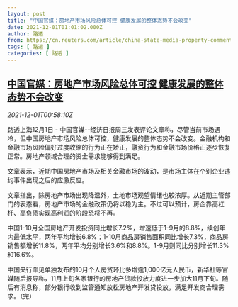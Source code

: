 ```yaml
---
layout: post
title: "中国官媒：房地产市场风险总体可控 健康发展的整体态势不会改变"
date: 2021-12-01T01:01:02.000Z
author: 路透
from: https://cn.reuters.com/article/china-state-media-property-comments-1201-idCNKBS2IG2PD
tags: [ 路透 ]
categories: [ 路透 ]
---
```

<!--1638320462000-->
[中国官媒：房地产市场风险总体可控 健康发展的整体态势不会改变](https://cn.reuters.com/article/china-state-media-property-comments-1201-idCNKBS2IG2PD)
------

<div>
<div><i>2021-12-01T00:58:10Z</i></div><p>路透上海12月1日 - 中国官媒--经济日报周三发表评论文章称，尽管当前市场遇冷，但中国房地产市场风险总体可控，健康发展的整体态势不会改变。金融机构和金融市场风险偏好过度收缩的行为正在矫正，融资行为和金融市场价格正逐步恢复正常。房地产领域合理的资金需求能够得到满足。</p><p>文章表示，近期中国房地产市场及相关金融市场的波动，是市场主体在个别企业违约事件出现之后的应激反应。</p><p>文章指出，除房地产市场出现降温外，土地市场观望情绪也较浓厚。从近期主管部门的表态看，房地产市场的金融政策仍将以稳为主。不过可以预计，房企靠高杠杆、高负债实现高利润的阶段恐将不再。</p><p>中国1-10月全国房地产开发投资同比增长7.2%，增速低于1-9月的8.8%，续创年内最低水平，两年平均增长6.8%；1-10月商品房销售面积同比增长7.3%，商品房销售额增长11.8%，两年平均分别增长3.6%和8.8%。1-9月则同比分别增长11.3%和16.6%。</p><p>中国央行罕见单独发布的10月个人房贷环比多增逾1,000亿元人民币，新华社等官媒随后报导称，11月上旬各家银行的房地产贷款投放力度进一步加大11月下旬。随后有消息称，部分银行收到监管通知放松房地产开发贷投放，满足开发商合理需求。（完）</p>
</div>
